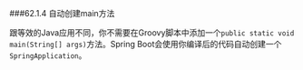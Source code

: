 ###62.1.4 自动创建main方法

跟等效的Java应用不同，你不需要在Groovy脚本中添加一个`public static void main(String[] args)`方法。Spring Boot会使用你编译后的代码自动创建一个`SpringApplication`。
